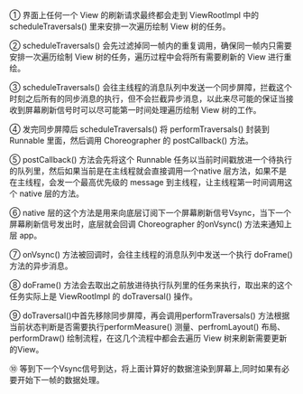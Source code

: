 ① 界面上任何一个 View 的刷新请求最终都会走到 ViewRootImpl 中的 scheduleTraversals() 里来安排一次遍历绘制 View 树的任务。

② scheduleTraversals() 会先过滤掉同一帧内的重复调用，确保同一帧内只需要安排一次遍历绘制 View 树的任务，遍历过程中会将所有需要刷新的 View 进行重绘。

③ scheduleTraversals() 会往主线程的消息队列中发送一个同步屏障，拦截这个时刻之后所有的同步消息的执行，但不会拦截异步消息，以此来尽可能的保证当接收到屏幕刷新信号时可以尽可能第一时间处理遍历绘制 View 树的工作。

④ 发完同步屏障后 scheduleTraversals() 将 performTraversals() 封装到 Runnable 里面，然后调用 Choreographer 的 postCallback() 方法。

⑤ postCallback() 方法会先将这个 Runnable 任务以当前时间戳放进一个待执行的队列里，然后如果当前是在主线程就会直接调用一个native 层方法，如果不是在主线程，会发一个最高优先级的 message 到主线程，让主线程第一时间调用这个 native 层的方法。

⑥ native 层的这个方法是用来向底层订阅下一个屏幕刷新信号Vsync，当下一个屏幕刷新信号发出时，底层就会回调 Choreographer 的onVsync() 方法来通知上层 app。

⑦ onVsync() 方法被回调时，会往主线程的消息队列中发送一个执行 doFrame() 方法的异步消息。

⑧ doFrame() 方法会去取出之前放进待执行队列里的任务来执行，取出来的这个任务实际上是 ViewRootImpl 的 doTraversal() 操作。

⑨ doTraversal()中首先移除同步屏障，再会调用performTraversals() 方法根据当前状态判断是否需要执行performMeasure() 测量、perfromLayout() 布局、performDraw() 绘制流程，在这几个流程中都会去遍历 View 树来刷新需要更新的View。

⑩ 等到下一个Vsync信号到达，将上面计算好的数据渲染到屏幕上,同时如果有必要开始下一帧的数据处理。
